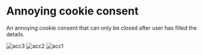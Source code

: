 # Annoying cookie consent
 An annoying cookie consent that can only be closed after user has filled the details.
 
 ![acc3](https://user-images.githubusercontent.com/119573539/209992056-cca23f66-2f12-4d40-9212-542930990e80.png)
![acc2](https://user-images.githubusercontent.com/119573539/209992059-4a3a46a6-e5fe-4ed8-b871-ac8be4e2ee16.png)
![acc1](https://user-images.githubusercontent.com/119573539/209992061-e28932ef-9afe-44a8-b454-e0e03c4bce17.png)

